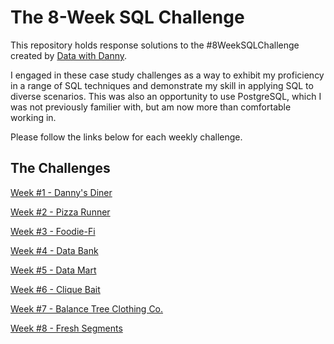 # The 8-Week SQL Challenge
This repository holds response solutions to the #8WeekSQLChallenge created by [Data with Danny](https://8weeksqlchallenge.com/).

I engaged in these case study challenges as a way to exhibit my proficiency in a range of SQL techniques and demonstrate my skill in applying SQL to diverse scenarios. 
This was also an opportunity to use PostgreSQL, which I was not previously familier with, but am now more than comfortable working in.

Please follow the links below for each weekly challenge.
## The Challenges
[Week #1 - Danny's Diner]()

[Week #2 - Pizza Runner]()

[Week #3 - Foodie-Fi]()

[Week #4 - Data Bank]()

[Week #5 - Data Mart]()

[Week #6 - Clique Bait]()

[Week #7 - Balance Tree Clothing Co.]()

[Week #8 - Fresh Segments]()



